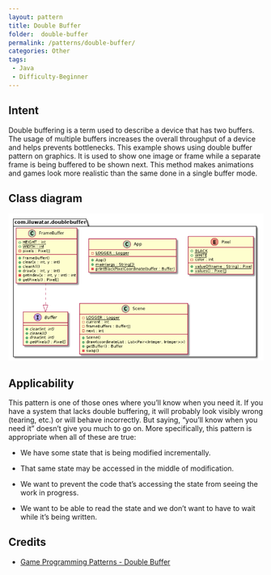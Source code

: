 ```yaml
---  
layout: pattern  
title: Double Buffer 
folder:  double-buffer  
permalink: /patterns/double-buffer/  
categories: Other  
tags:  
 - Java  
 - Difficulty-Beginner  
---  
```

  
## Intent  
Double buffering is a term used to describe a device that has two buffers. The usage of multiple buffers increases the overall throughput of a device and helps prevents bottlenecks. This example shows using double buffer pattern on graphics. It is used to show one image or frame while a separate frame is being buffered to be shown next. This method makes animations and games look more realistic than the same done in a single buffer mode.   

## Class diagram
![alt text](./etc/double-buffer.urm.png "Double Buffer pattern class diagram")

## Applicability  
This pattern is one of those ones where you’ll know when you need it. If you have a system that lacks double buffering, it will probably look visibly wrong (tearing, etc.) or will behave incorrectly. But saying, “you’ll know when you need it” doesn’t give you much to go on. More specifically, this pattern is appropriate when all of these are true:

- We have some state that is being modified incrementally.

- That same state may be accessed in the middle of modification.

- We want to prevent the code that’s accessing the state from seeing the work in progress.

- We want to be able to read the state and we don’t want to have to wait while it’s being written. 

## Credits  
  
* [Game Programming Patterns - Double Buffer]([http://gameprogrammingpatterns.com/double-buffer.html](http://gameprogrammingpatterns.com/double-buffer.html))

